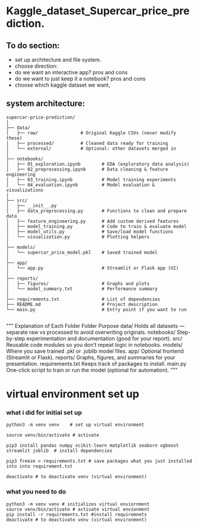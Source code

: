 # Kaggle_dataset_Supercar_price_prediction.


## To do section:

- set up architecture and file system. 
- choose direction:
-   do we want an interactive app? pros and cons
-   do we want to just keep it a notebook? pros and cons
- choose which kaggle dataset we want, 




## system architecture:

```
supercar-price-prediction/
│
├── data/
│   ├── raw/                # Original Kaggle CSVs (never modify these)
│   ├── processed/          # Cleaned data ready for training
│   └── external/           # Optional: other datasets merged in
│
├── notebooks/
│   ├── 01_exploration.ipynb        # EDA (exploratory data analysis)
│   ├── 02_preprocessing.ipynb      # Data cleaning & feature engineering
│   ├── 03_training.ipynb           # Model training experiments
│   └── 04_evaluation.ipynb         # Model evaluation & visualizations
│
├── src/
│   ├── __init__.py
│   ├── data_preprocessing.py       # Functions to clean and prepare data
│   ├── feature_engineering.py      # Add custom derived features
│   ├── model_training.py           # Code to train & evaluate model
│   ├── model_utils.py              # Save/load model functions
│   └── visualization.py            # Plotting helpers
│
├── models/
│   └── supercar_price_model.pkl    # Saved trained model
│
├── app/
│   └── app.py                      # Streamlit or Flask app (UI)
│
├── reports/
│   ├── figures/                    # Graphs and plots
│   └── model_summary.txt           # Performance summary
│
├── requirements.txt                # List of dependencies
├── README.md                       # Project description
└── main.py                         # Entry point if you want to run 


```


"""
Explanation of Each Folder
    Folder	Purpose
    data/	Holds all datasets — separate raw vs processed to avoid overwriting originals.
    notebooks/	Step-by-step experimentation and documentation (good for your report).
    src/	Reusable code modules so you don’t repeat logic in notebooks.
    models/	Where you save trained .pkl or .joblib model files.
    app/	Optional frontend (Streamlit or Flask).
    reports/	Graphs, figures, and summaries for your presentation.
    requirements.txt	Keeps track of packages to install.
    main.py	One-click script to train or run the model (optional for automation).
"""




# virtual environment set up

### what i did for initial set up
```
python3 -m venv venv    # set up virtual environment

source venv/bin/activate # activate

pip3 install pandas numpy scikit-learn matplotlib seaborn xgboost streamlit joblib  # install dependencies 

pip3 freeze > requirements.txt # save packages what you just installed into into requirement.txt

deactivate # to deactivate venv (virtual environment)

```

### what you need to do

```
python3 -m venv venv # initializes virtual enviornment
source venv/bin/activate # activate virtual envionment 
pip install -r requirements.txt #install requiremnets
deactivate # to deactivate venv (virtual environment)


```

